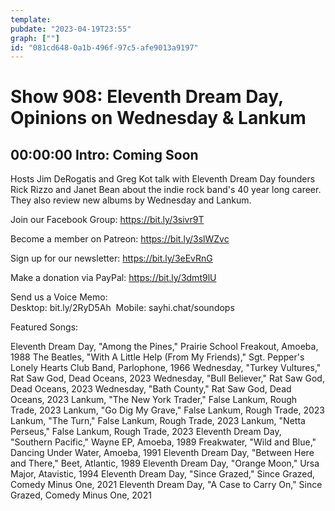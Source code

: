 ```yaml
---
template: 
pubdate: "2023-04-19T23:55"
graph: [""]
id: "081cd648-0a1b-496f-97c5-afe9013a9197"
---
```






# Show 908: Eleventh Dream Day, Opinions on Wednesday & Lankum



## 00:00:00 Intro: Coming Soon

Hosts Jim DeRogatis and Greg Kot talk with Eleventh Dream Day founders Rick Rizzo and Janet Bean about the indie rock band's 40 year long career. They also review new albums by Wednesday and Lankum. 



Join our Facebook Group: https://bit.ly/3sivr9T

Become a member on Patreon: https://bit.ly/3slWZvc

Sign up for our newsletter: https://bit.ly/3eEvRnG

Make a donation via PayPal: https://bit.ly/3dmt9lU

Send us a Voice Memo: Desktop: bit.ly/2RyD5Ah  Mobile: sayhi.chat/soundops



Featured Songs:

Eleventh Dream Day, "Among the Pines," Prairie School Freakout, Amoeba, 1988
The Beatles, "With A Little Help (From My Friends)," Sgt. Pepper's Lonely Hearts Club Band, Parlophone, 1966
Wednesday, "Turkey Vultures," Rat Saw God, Dead Oceans, 2023
Wednesday, "Bull Believer," Rat Saw God, Dead Oceans, 2023
Wednesday, "Bath County," Rat Saw God, Dead Oceans, 2023
Lankum, "The New York Trader," False Lankum, Rough Trade, 2023
Lankum, "Go Dig My Grave," False Lankum, Rough Trade, 2023
Lankum, "The Turn," False Lankum, Rough Trade, 2023
Lankum, "Netta Perseus," False Lankum, Rough Trade, 2023
Eleventh Dream Day, "Southern Pacific," Wayne EP, Amoeba, 1989
Freakwater, "Wild and Blue," Dancing Under Water, Amoeba, 1991
Eleventh Dream Day, "Between Here and There," Beet, Atlantic, 1989
Eleventh Dream Day, "Orange Moon," Ursa Major, Atavistic, 1994
Eleventh Dream Day, "Since Grazed," Since Grazed, Comedy Minus One, 2021
Eleventh Dream Day, "A Case to Carry On," Since Grazed, Comedy Minus One, 2021